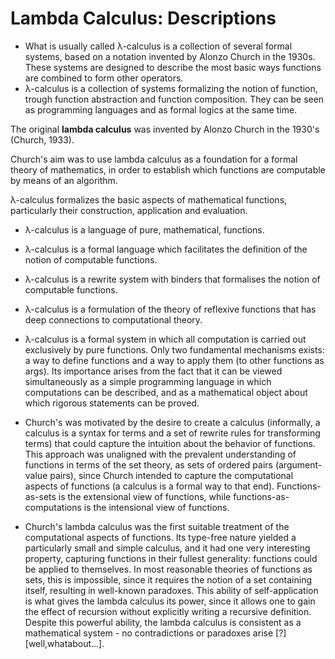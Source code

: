 # Lambda Calculus: Descriptions

* What is usually called λ-calculus is a collection of several formal systems, based on a notation invented by Alonzo Church in the 1930s. These systems are designed to describe the most basic ways functions are combined to form other operators.
* λ-calculus is a collection of systems formalizing the notion of function, trough function abstraction and function composition. They can be seen as programming languages and as formal logics at the same time.

The original **lambda calculus** was invented by Alonzo Church in the 1930's (Church, 1933).

Church's aim was to use lambda calculus as a foundation for a formal theory of mathematics, in order to establish which functions are computable by means of an algorithm.

λ-calculus formalizes the basic aspects of mathematical functions, particularly their construction, application and evaluation.




* λ-calculus is a language of pure, mathematical, functions.
* λ-calculus is a formal language which facilitates the definition of the notion of computable functions.
* λ-calculus is a rewrite system with binders that formalises the notion of computable functions.
* λ-calculus is a formulation of the theory of reflexive functions that has deep connections to computational theory.
* λ-calculus is a formal system in which all computation is carried out exclusively by pure functions. Only two fundamental mechanisms exists: a way to define functions and a way to apply them (to other functions as args). Its importance arises from the fact that it can be viewed simultaneously as a simple programming language in which computations can be described, and as a mathematical object about which rigorous statements can be proved.

* Church's was motivated by the desire to create a calculus (informally, a calculus is a syntax for terms and a set of rewrite rules for transforming terms) that could capture the intuition about the behavior of functions. This approach was unaligned with the prevalent understanding of functions in terms of the set theory, as sets of ordered pairs (argument-value pairs), since Church intended to capture the computational aspects of functions (a calculus is a formal way to that end). Functions-as-sets is the extensional view of functions, while functions-as-computations is the intensional view of functions.
* Church's lambda calculus was the first suitable treatment of the computational aspects of functions. Its type-free nature yielded a particularly small and simple calculus, and it had one very interesting property, capturing functions in their fullest generality: functions could be applied to themselves. In most reasonable theories of functions as sets, this is impossible, since it requires the notion of a set containing itself, resulting in well-known paradoxes. This ability of self-application is what gives the lambda calculus its power, since it allows one to gain the effect of recursion without explicitly writing a recursive definition. Despite this powerful ability, the lambda calculus is consistent as a mathematical system - no contradictions or paradoxes arise [?] [well,whatabout…].

